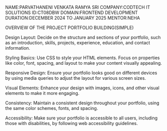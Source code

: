 NAME:PARVATHANENI VENKATA RAMYA SRI COMPANY:CODTECH IT SOLUTIONS ID:CT08DBW DOMAIN:FRONTEND DEVELOPMENT DURATION:DECEMBER 2024 TO JANUARY 2025 MENTOR:NEHA

OVERVIEW OF THE PROJECT
PORTFOLIO BUILDING(SIMPLE)

Design Layout: Decide on the structure and sections of your portfolio, such as an introduction, skills, projects, experience, education, and contact information.

Styling Basics: Use CSS to style your HTML elements. Focus on properties like color, font, spacing, and layout to make your content visually appealing.

Responsive Design: Ensure your portfolio looks good on different devices by using media queries to adjust the layout for various screen sizes.

Visual Elements: Enhance your design with images, icons, and other visual elements to make it more engaging.

Consistency: Maintain a consistent design throughout your portfolio, using the same color schemes, fonts, and spacing.

Accessibility: Make sure your portfolio is accessible to all users, including those with disabilities, by following web accessibility guidelines.
